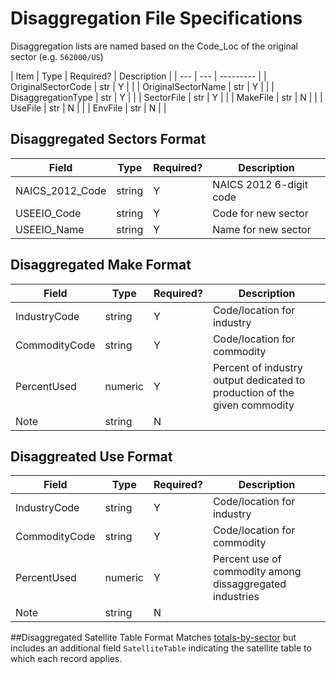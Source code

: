 # Disaggregation File Specifications
Disaggregation lists are named based on the Code_Loc of the original sector (e.g. `562000/US`)

| Item | Type | Required? | Description |
| --- | --- | --------- |
| OriginalSectorCode | str | Y |  |
| OriginalSectorName | str | Y |  |
| DisaggregationType | str | Y |  |
| SectorFile | str | Y |  |
| MakeFile | str | N |  |
| UseFile | str | N |  |
| EnvFile | str | N |  |


## Disaggregated Sectors Format
| Field | Type | Required? | Description |
| --- | --- | --- | ---
| NAICS_2012_Code | string | Y | NAICS 2012 6-digit code |
| USEEIO_Code | string | Y | Code for new sector |
| USEEIO_Name | string | Y | Name for new sector |

## Disaggregated Make Format
Field | Type | Required? | Description |
-- | -- | -- | -- |
IndustryCode | string | Y | Code/location for industry |
CommodityCode | string | Y | Code/location for commodity |
PercentUsed | numeric | Y | Percent of industry output dedicated to production of the given commodity |
Note | string | N |  |

## Disaggreated Use Format
Field | Type | Required? | Description |
-- | -- | -- | -- |
IndustryCode | string | Y | Code/location for industry |
CommodityCode | string | Y | Code/location for commodity |
PercentUsed | numeric | Y | Percent use of commodity among dissaggregated industries |
Note | string | N | |

##Disaggregated Satellite Table Format
Matches [totals-by-sector](https://github.com/USEPA/useeior/tree/master/format_specs/model.md#Satellite-Tables) but includes an additional field `SatelliteTable` indicating the satellite table to which each record applies.
